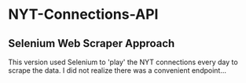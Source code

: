 # NYT-Connections-API

## Selenium Web Scraper Approach

This version used Selenium to 'play' the NYT connections every day to scrape the data. I did not realize there was a convenient endpoint...